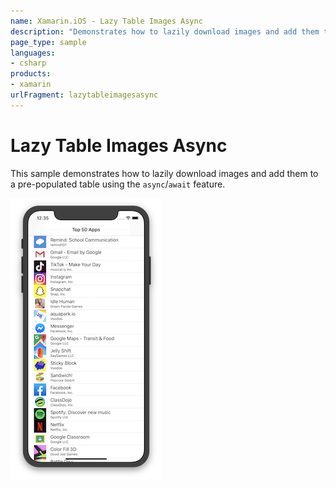```yaml
---
name: Xamarin.iOS - Lazy Table Images Async
description: "Demonstrates how to lazily download images and add them to a table using async/await..."
page_type: sample
languages:
- csharp
products:
- xamarin
urlFragment: lazytableimagesasync
---
```

# Lazy Table Images Async

This sample demonstrates how to lazily download images and add them to a pre-populated table using the `async`/`await` feature.

![iOS app with images in a table](Screenshots/01.png)
